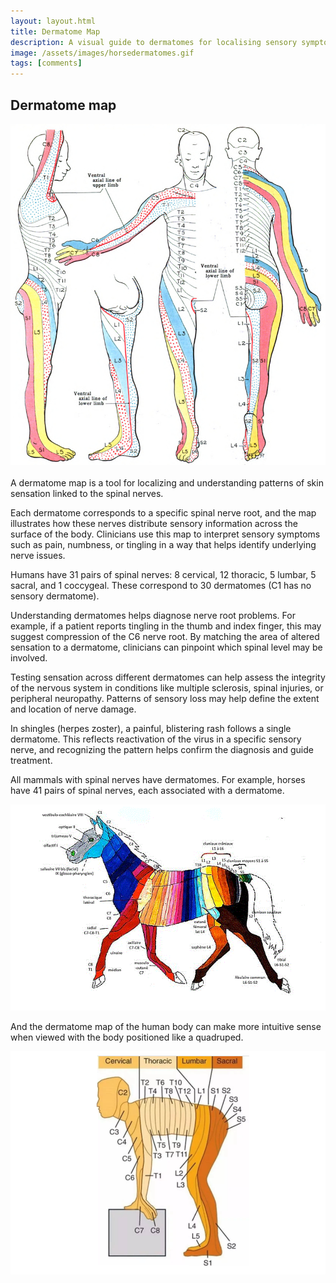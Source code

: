 ```yaml
---
layout: layout.html
title: Dermatome Map
description: A visual guide to dermatomes for localising sensory symptoms and identifying spinal nerve involvement.
image: /assets/images/horsedermatomes.gif
tags: [comments]
---
```


<h2>Dermatome map</h2>

<img src="/assets/images/dermatome2.png">
<br>
<br>
A dermatome map is a tool for localizing and understanding patterns of skin sensation linked to the spinal nerves.

Each dermatome corresponds to a specific spinal nerve root, and the map illustrates how these nerves distribute sensory information across the surface of the body. Clinicians use this map to interpret sensory symptoms such as pain, numbness, or tingling in a way that helps identify underlying nerve issues.

Humans have 31 pairs of spinal nerves: 8 cervical, 12 thoracic, 5 lumbar, 5 sacral, and 1 coccygeal. These correspond to 30 dermatomes (C1 has no sensory dermatome).

Understanding dermatomes helps diagnose nerve root problems. For example, if a patient reports tingling in the thumb and index finger, this may suggest compression of the C6 nerve root. By matching the area of altered sensation to a dermatome, clinicians can pinpoint which spinal level may be involved.

Testing sensation across different dermatomes can help assess the integrity of the nervous system in conditions like multiple sclerosis, spinal injuries, or peripheral neuropathy. Patterns of sensory loss may help define the extent and location of nerve damage.

In shingles (herpes zoster), a painful, blistering rash follows a single dermatome. This reflects reactivation of the virus in a specific sensory nerve, and recognizing the pattern helps confirm the diagnosis and guide treatment.

All mammals with spinal nerves have dermatomes. For example, horses have 41 pairs of spinal nerves, each associated with a dermatome.

<img src="/assets/images/horsedermatomes.gif">

And the dermatome map of the human body can make more intuitive sense when viewed with the body positioned like a quadruped.

<img src="/assets/images/dermatome.png">
